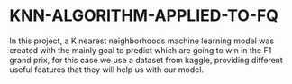 # KNN-ALGORITHM-APPLIED-TO-FQ
In this project, a K nearest neighborhoods machine learning model was created with the mainly goal to predict which are going to win in the F1 grand prix, for this case we use a dataset from kaggle, providing different useful features that they will help us with our model. 
